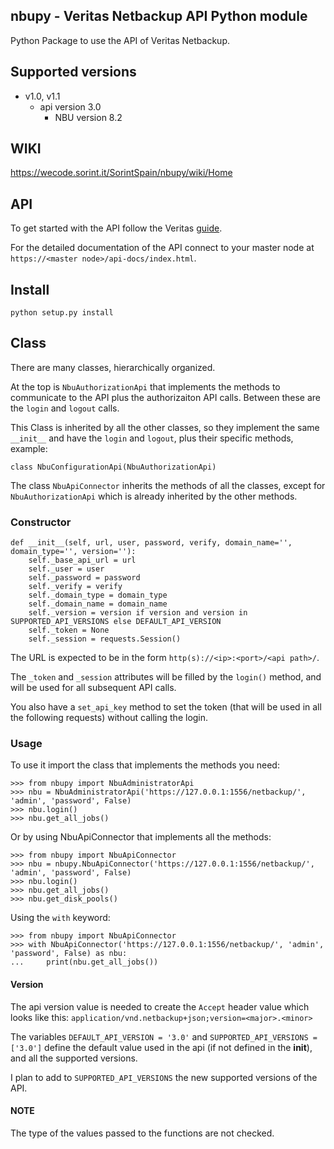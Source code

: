 ## nbupy - Veritas Netbackup API Python module

Python Package to use the API of Veritas Netbackup.

## Supported versions

+ v1.0, v1.1
    - api version 3.0
        + NBU version 8.2

## WIKI

https://wecode.sorint.it/SorintSpain/nbupy/wiki/Home

## API

To get started with the API follow the Veritas [guide](https://sort.veritas.com/public/documents/nbu/8.2/windowsandunix/productguides/html/getting-started/).

For the detailed documentation of the API connect to your master node at `https://<master node>/api-docs/index.html`.

## Install

    python setup.py install

## Class

There are many classes, hierarchically organized.

At the top is `NbuAuthorizationApi` that implements the methods to communicate to the API plus the authorizaiton API calls.
Between these are the `login` and `logout` calls.

This Class is inherited by all the other classes, so they implement the same `__init__` and have the `login` and `logout`, plus their specific methods, example:

    class NbuConfigurationApi(NbuAuthorizationApi)

The class `NbuApiConnector` inherits the methods of all the classes, except for `NbuAuthorizationApi` which is already inherited by the other methods.

### Constructor

    def __init__(self, url, user, password, verify, domain_name='', domain_type='', version=''):
        self._base_api_url = url
        self._user = user
        self._password = password
        self._verify = verify
        self._domain_type = domain_type
        self._domain_name = domain_name
        self._version = version if version and version in SUPPORTED_API_VERSIONS else DEFAULT_API_VERSION
        self._token = None
        self._session = requests.Session()

The URL is expected to be in the form `http(s)://<ip>:<port>/<api path>/`.

The `_token` and `_session` attributes will be filled by the `login()` method, and will be used for all subsequent API calls.

You also have a `set_api_key` method to set the token (that will be used in all the following requests) without calling the login.

### Usage

To use it import the class that implements the methods you need:

    >>> from nbupy import NbuAdministratorApi
    >>> nbu = NbuAdministratorApi('https://127.0.0.1:1556/netbackup/', 'admin', 'password', False)
    >>> nbu.login()
    >>> nbu.get_all_jobs()

Or by using NbuApiConnector that implements all the methods:

    >>> from nbupy import NbuApiConnector
    >>> nbu = nbupy.NbuApiConnector('https://127.0.0.1:1556/netbackup/', 'admin', 'password', False)
    >>> nbu.login()
    >>> nbu.get_all_jobs()
    >>> nbu.get_disk_pools()

Using the `with` keyword:

    >>> from nbupy import NbuApiConnector
    >>> with NbuApiConnector('https://127.0.0.1:1556/netbackup/', 'admin', 'password', False) as nbu:
    ...     print(nbu.get_all_jobs())

#### Version

The api version value is needed to create the `Accept` header value which looks like this: `application/vnd.netbackup+json;version=<major>.<minor>`

The variables `DEFAULT_API_VERSION = '3.0'` and `SUPPORTED_API_VERSIONS = ['3.0']` define the default value used in the api (if not defined in the __init__), and all the supported versions.

I plan to add to `SUPPORTED_API_VERSIONS` the new supported versions of the API.

#### NOTE

The type of the values passed to the functions are not checked.
